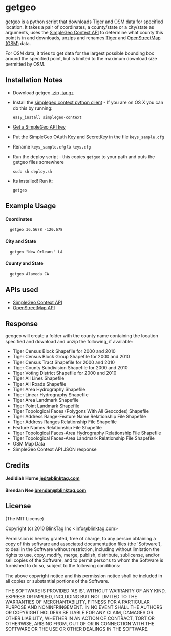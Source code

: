 getgeo
=========

getgeo is a python script that downloads Tiger and OSM data for specified location.  It takes a pair of coordinates, a county/state or a city/state as arguments, uses the [SimpleGeo Context API](http://simplegeo.com/docs/api-endpoints/simplegeo-context) to determine what county this point is in and downloads, unzips and renames [Tiger](https://www.census.gov/geo/www/tiger/) and [OpenStreetMap (OSM)](http://www.openstreetmap.org/) data.

For OSM data, it tries to get data for the largest possible bounding box around the specified point, but is limited to the maximum download size permitted by OSM.

Installation Notes
----------------------------

* Download getgeo [.zip](https://github.com/brendannee/getgeo/zipball/master) [.tar.gz](https://github.com/brendannee/getgeo/tarball/master)
* Install the [simplegeo.context python client](http://simplegeo.com/docs/clients-code-libraries/python#installation-and-requirements) - If you are on OS X you can do this by running:

      easy_install simplegeo-context
* [Get a SimpleGeo API key](http://simplegeo.com/signup/)
* Put the SimpleGeo  OAuth Key and SecretKey in the file `keys_sample.cfg`
* Rename `keys_sample.cfg` to `keys.cfg`
* Run the deploy script - this copies `getgeo` to your path and puts the getgeo files somewhere

      sudo sh deploy.sh
* Its installed!  Run it:

      getgeo


Example Usage
----------------------------

#### Coordinates
      getgeo 36.5678 -120.678

#### City and State
      getgeo "New Orleans" LA

#### County and State
      getgeo Alameda CA


APIs used
----------------------------
- [SimpleGeo Context API](http://simplegeo.com/docs/api-endpoints/simplegeo-context)
- [OpenStreetMap API](https://wiki.openstreetmap.org/wiki/API_v0.6#Retrieving_map_data_by_bounding_box:_GET_.2Fapi.2F0.6.2Fmap)

Response
----------------------------
geogeo will create a folder with the county name containing the location specified and download and unzip the following, if available:

- Tiger Census Block Shapefile for 2000 and 2010
- Tiger Census Block Group Shapefile for 2000 and 2010
- Tiger Census Tract Shapefile for 2000 and 2010
- Tiger County Subdivision Shapefile for 2000 and 2010
- Tiger Voting District Shapefile for 2000 and 2010
- Tiger All Lines Shapefile
- Tiger All Roads Shapefile
- Tiger Area Hydrography Shapefile
- Tiger Linear Hydrography Shapefile
- Tiger Area Landmark Shapefile
- Tiger Point Landmark Shapefile
- Tiger Topological Faces (Polygons With All Geocodes) Shapefile
- Tiger Address Range-Feature Name Relationship File Shapefile
- Tiger Address Ranges Relationship File Shapefile
- Feature Names Relationship File Shapefile
- Tiger Topological Faces-Area Hydrography Relationship File Shapefile
- Tiger Topological Faces-Area Landmark Relationship File Shapefile
- OSM Map Data
- SimpleGeo Context API JSON response


Credits
----------------------------

#### Jedidiah Horne jed@blinktag.com
#### Brendan Nee brendan@blinktag.com

License 
----------------------------

(The MIT License)

Copyright (c) 2010 BlinkTag Inc &lt;info@blinktag.com&gt;

Permission is hereby granted, free of charge, to any person obtaining
a copy of this software and associated documentation files (the
'Software'), to deal in the Software without restriction, including
without limitation the rights to use, copy, modify, merge, publish,
distribute, sublicense, and/or sell copies of the Software, and to
permit persons to whom the Software is furnished to do so, subject to
the following conditions:

The above copyright notice and this permission notice shall be
included in all copies or substantial portions of the Software.

THE SOFTWARE IS PROVIDED 'AS IS', WITHOUT WARRANTY OF ANY KIND,
EXPRESS OR IMPLIED, INCLUDING BUT NOT LIMITED TO THE WARRANTIES OF
MERCHANTABILITY, FITNESS FOR A PARTICULAR PURPOSE AND NONINFRINGEMENT.
IN NO EVENT SHALL THE AUTHORS OR COPYRIGHT HOLDERS BE LIABLE FOR ANY
CLAIM, DAMAGES OR OTHER LIABILITY, WHETHER IN AN ACTION OF CONTRACT,
TORT OR OTHERWISE, ARISING FROM, OUT OF OR IN CONNECTION WITH THE
SOFTWARE OR THE USE OR OTHER DEALINGS IN THE SOFTWARE.